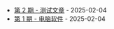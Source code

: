 * [第 2 期 - 测试文章](https://wyz.im/posts/2-测试文章) - 2025-02-04
* [第 1 期 - 电脑软件](https://wyz.im/posts/1-电脑软件) - 2025-02-04
